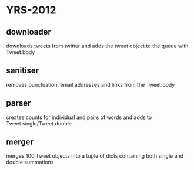 YRS-2012
========

downloader
--------
downloads tweets from twitter and adds the tweet object to the queue with Tweet.body

sanitiser
--------
removes punctuation, email addresses and links from the Tweet.body

parser
--------
creates counts for individual and pairs of words and adds to Tweet.single/Tweet.double

merger
--------
merges 100 Tweet objects into a tuple of dicts containing both single and double summations
